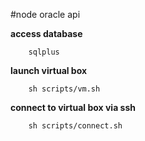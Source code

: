 #node oracle api

**access database**
```shell
    sqlplus
```

**launch virtual box**
```shell
    sh scripts/vm.sh
```

**connect to virtual box via ssh**
```shell
    sh scripts/connect.sh
```

